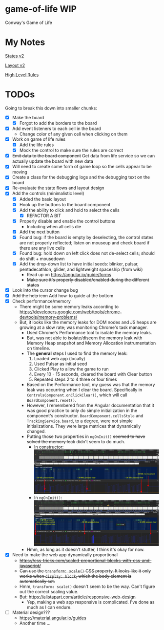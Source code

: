 # game-of-life WIP
Conway's Game of Life

# My Notes

[States v2](https://drive.google.com/file/d/0B9DrOVKPxr98b2xfREU3VzB3ZzE4ZlQxNGFzMnBaaHBfeTNz/view?usp=sharing)

[Layout v2](https://drive.google.com/file/d/0B9DrOVKPxr98clZmVjl6dnRVZGxnc29SY19nYUtSQnFtVTY0/view?usp=sharing)

[High Level Rules](https://drive.google.com/file/d/0B9DrOVKPxr98VGVRQTRIV2hHLXEzNmpHRFVUd25HYlVackVV/view?usp=sharing)

# TODOs

Going to break this down into smaller chunks:

- [x] Make the board
  - [x] Forgot to add the borders to the board
- [x] Add event listeners to each cell in the board
  - Change color of any given cell when clicking on them
- [x] Work on game of life rules
  - [x] Add the life rules
  - [x] Mock the control to make sure the rules are correct
- [x] ~~Emit data to the board component~~ Get data from life service so we can actually update the board with new data
- [x] Will need to create some form of game loop so the cells appear to be moving
- [x] Create a class for the debugging logs and the debugging text on the board
- [x] Re-evaluate the state flows and layout design
- [x] Add the controls (minimalistic level)
  - [x] Added the basic layout
  - [x] Hook up the buttons to the board component
  - [x] Add the ability to click and hold to select the cells
    - [x] REFACTOR A BIT
  - [x] Properly disable and enable the control buttons
    - Including when all cells die
  - [x] Add the next button
  - [x] Found bug: if the board is empty by deselecting, the control states are not properly reflected; listen on mouseup and check board if there are any live cells
  - [x] Found bug: hold down on left click does not de-select cells; should do shift + mousedown
  - [x] Add the drop-down list to have initial seeds: blinker, pulsar, pentadecathlon, glider, and lightweight spaceship (from wiki)
    - Read up on https://angular.io/guide/forms
    - ~~Make sure it's properly disabled/enabled during the different states~~
- [x] Look into the cursor change bug
- [x] ~~Add the help icon~~ Add how-to guide at the bottom
- [x] Check performance/memory
  - There might be some memory leaks according to https://developers.google.com/web/tools/chrome-devtools/memory-problems/
  - But, it looks like the memory leaks for DOM nodes and JS heaps are growing at a slow rate; was monitoring Chrome's task manager.
    - Used Chrome's Performance tool to isolate the memory leaks.
    - But, was not able to isolate/discern the memory leak with Memory Heap snapshot and Memory Allocation instrumentation on timeline.
    - The **general** steps I used to find the memory leak:
      1. Loaded web app (locally)
      2. Used Pulsar as initial seed
      3. Clicked Play to allow the game to run
      4. Every 10 - 15 seconds, cleared the board with Clear button
      5. Repeated steps 2 to 4 three or four times
    - Based on the Performance tool, my guess was that the memory leak was occurring when I clear the board. Specifically in `ControlsComponent.onClickClear()`, which will call `BoardComponent.reset()`.
    - However, I remembered from the Angular documentation that it was good practice to only do simple initialization in the component's constructor. `BoardComponent.cellsStyle` and `TrackingService.board`, to a degree, were not simple initializations. They were large matrices that dynamically changed.
    - Putting those two properties in `ngOnInit()` ~~seemed to have solved the memory leak~~ didn't seem to do much.
      - In constructor: ![Before](./performance/constructor.png "Before")
      - In `ngOnInit()`: ![After](./performance/ngoninit.png "After")
    - Hmm, as long as it doesn't stutter, I think it's okay for now.
- [x] Need to make the web app dynamically proportional
  - ~~https://css-tricks.com/scaled-proportional-blocks-with-css-and-javascript/~~
  - ~~Can use the `transform: scale()` CSS property. It looks like it only works when `display: block`, which the body element is automatically set.~~
  - Hmm, `transform: scale()` doesn't seem to be the way. Can't figure out the correct scaling value.
  - But: https://alistapart.com/article/responsive-web-design
    - Yep, making a web app responsive is complicated. I've done as much as I can endure.
- [ ] Material design???
  - https://material.angular.io/guides
  - Another time ...
